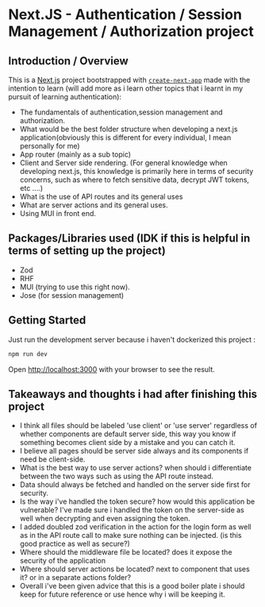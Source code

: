 # Next.JS - Authentication / Session Management / Authorization project
## Introduction / Overview
This is a [Next.js](https://nextjs.org) project bootstrapped with [`create-next-app`](https://nextjs.org/docs/app/api-reference/cli/create-next-app) made with the intention to learn (will add more as i learn other topics that i learnt in my pursuit of learning authentication):
- The fundamentals of authentication,session management and authorization.
- What would be the best folder structure when developing a next.js application(obviously this is different for every individual, I mean personally for me)
- App router (mainly as a sub topic)
- Client and Server side rendering. (For general knowledge when developing next.js, this knowledge is primarily here in terms of security concerns, such as where to fetch sensitive data, decrypt JWT tokens, etc ....)
- What is the use of API routes and its general uses
- What are server actions and its general uses.
- Using MUI in front end.

## Packages/Libraries used (IDK if this is helpful in terms of setting up the project)
- Zod
- RHF
- MUI (trying to use this right now).
- Jose (for session management)

## Getting Started
Just run the development server because i haven't dockerized this project :

```bash
npm run dev
```

Open [http://localhost:3000](http://localhost:3000) with your browser to see the result.

## Takeaways and thoughts i had after finishing this project
- I think all files should be labeled 'use client' or 'use server' regardless of whether components are default server side, this way you know if something becomes client side by a mistake and you can catch it.
- I believe all pages should be server side always and its components if need be client-side.
- What is the best way to use server actions? when should i differentiate between the two ways such as using the API route instead.
- Data should always be fetched and handled on the server side first for security.
- Is the way i've handled the token secure? how would this application be vulnerable? I've made sure i handled the token on the server-side as well when decrypting and even assigning the token.
- I added doubled zod verification in the action for the login form as well as in the API route call to make sure nothing can be injected. (is this good practice as well as secure?)
- Where should the middleware file be located? does it expose the security of the application
- Where should server actions be located? next to component that uses it? or in a separate actions folder?
- Overall i've been given advice that this is a good boiler plate i should keep for future reference or use hence why i will be keeping it.

